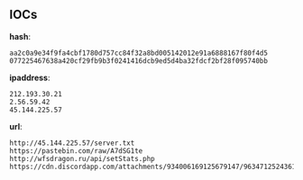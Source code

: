 
## IOCs

__hash__:

```text
aa2c0a9e34f9fa4cbf1780d757cc84f32a8bd005142012e91a6888167f80f4d5
077225467638a420cf29fb9b3f0241416dcb9ed5d4ba32fdcf2bf28f095740bb
```
__ipaddress__:

```text
212.193.30.21
2.56.59.42
45.144.225.57
```
__url__:

```text
http://45.144.225.57/server.txt
https://pastebin.com/raw/A7dSG1te
http://wfsdragon.ru/api/setStats.php
https://cdn.discordapp.com/attachments/934006169125679147/963471252436172840/PL_Client.bmp
```